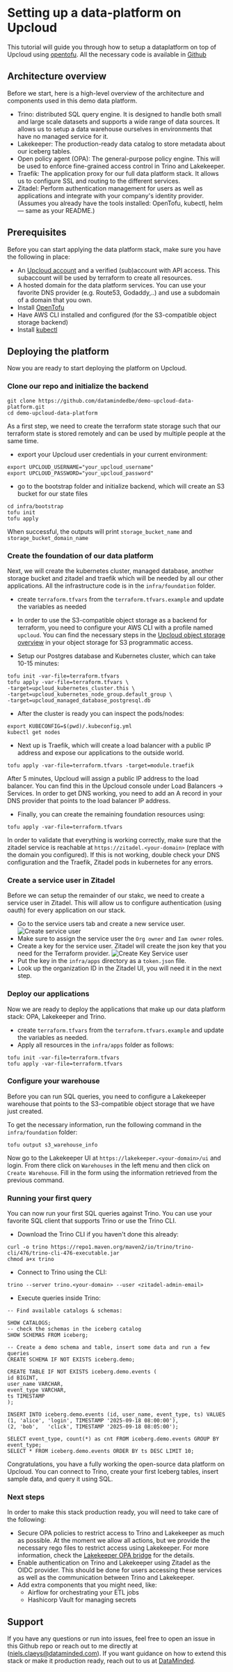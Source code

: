 # Setting up a data-platform on Upcloud

This tutorial will guide you through how to setup a dataplatform on top of Upcloud using [opentofu](https://opentofu.org/). 
All the necessary code is available in [Github](https://github.com/datamindedbe/demo-upcloud-data-platform)

## Architecture overview

Before we start, here is a high-level overview of the architecture and components used in this demo data platform.

- Trino: distributed SQL query engine. It is designed to handle both small and large scale datasets and supports a wide range of data sources.
  It allows us to setup a data warehouse ourselves in environments that have no managed service for it.
- Lakekeeper: The production-ready data catalog to store metadata about our iceberg tables. 
- Open policy agent (OPA): The general-purpose policy engine. This will be used to enforce fine-grained access control in Trino and Lakekeeper.
- Traefik: The application proxy for our full data platform stack. It allows us to configure SSL and routing to the different services.
- Zitadel: Perform authentication management for users as well as applications and integrate with your company's identity provider.
(Assumes you already have the tools installed: OpenTofu, kubectl, helm — same as your README.)

## Prerequisites
Before you can start applying the data platform stack, make sure you have the following in place:

- An [Upcloud account](https://upcloud.com) and a verified (sub)account with API access. This subaccount will be used by terraform to create all resources.
- A hosted domain for the data platform services. You can use your favorite DNS provider (e.g. Route53, Godaddy,..) and use a subdomain of a domain that you own.
- Install [OpenTofu](https://opentofu.org/)
- Have AWS CLI installed and configured (for the S3-compatible object storage backend)
- Install [kubectl](https://kubernetes.io/docs/reference/kubectl/)

## Deploying the platform
Now you are ready to start deploying the platform on Upcloud.

### Clone our repo and initialize the backend

```
git clone https://github.com/datamindedbe/demo-upcloud-data-platform.git
cd demo-upcloud-data-platform
```

As a first step, we need to create the terraform state storage such that our terraform state is stored remotely and can be used by multiple people at the same time.

- export your Upcloud user credentials in your current environment:
```
export UPCLOUD_USERNAME="your_upcloud_username"
export UPCLOUD_PASSWORD="your_upcloud_password"
```

- go to the bootstrap folder and initialize backend, which will create an S3 bucket for our state files
```
cd infra/bootstrap
tofu init
tofu apply
```
When successful, the outputs will print `storage_bucket_name` and `storage_bucket_domain_name`

### Create the foundation of our data platform
Next, we will create the kubernetes cluster, managed database, another storage bucket and zitadel and traefik which will be needed by all our other applications.
All the infrastructure code is in the `infra/foundation` folder.

- create `terraform.tfvars` from the `terraform.tfvars.example` and update the variables as needed

- In order to use the S3-compatible object storage as a backend for terraform, you need to configure your AWS CLI with a profile named `upcloud`.
  You can find the necessary steps in the [Upcloud object storage overview](https://hub.upcloud.com/object-storage/2.0) in your object storage for S3 programmatic access.

- Setup our Postgres database and Kubernetes cluster, which can take 10-15 minutes:
```
tofu init -var-file=terraform.tfvars
tofu apply -var-file=terraform.tfvars \
-target=upcloud_kubernetes_cluster.this \
-target=upcloud_kubernetes_node_group.default_group \
-target=upcloud_managed_database_postgresql.db
```

- After the cluster is ready you can inspect the pods/nodes:
```
export KUBECONFIG=$(pwd)/.kubeconfig.yml
kubectl get nodes
```

- Next up is Traefik, which will create a load balancer with a public IP address and expose our applications to the outside world.
```
tofu apply -var-file=terraform.tfvars -target=module.traefik
```

After 5 minutes, Upcloud will assign a public IP address to the load balancer. You can find this in the Upcloud console under Load Balancers -> Services.
In order to get DNS working, you need to add an A record in your DNS provider that points to the load balancer IP address.

- Finally, you can create the remaining foundation resources using:
```
tofu apply -var-file=terraform.tfvars
```

In order to validate that everything is working correctly, make sure that the zitadel service is reachable at `https://zitadel.<your-domain>` (replace <your-domain> with the domain you configured).
If this is not working, double check your DNS configuration and the Traefik, Zitadel pods in kubernetes for any errors.


### Create a service user in Zitadel 
Before we can setup the remainder of our stakc, we need to create a service user in Zitadel.
This will allow us to configure authentication (using oauth) for every application on our stack.

- Go to the service users tab and create a new service user. ![Create service user](docs/CreateZitadelServiceUser.png)
- Make sure to assign the service user the `Org owner` and `Iam owner` roles.
- Create a key for the service user. Zitadel will create the json key that you need for the Terraform provider. ![Create Key Service user](docs/CreateKeyForZitadelServiceUser.png)
- Put the key in the `infra/apps` directory as a `token.json` file.
- Look up the organization ID in the Zitadel UI, you will need it in the next step.

### Deploy our applications
Now we are ready to deploy the applications that make up our data platform stack: OPA, Lakekeeper and Trino.

- create `terraform.tfvars` from the `terraform.tfvars.example` and update the variables as needed.
- Apply all resources in the `infra/apps` folder as follows:
```
tofu init -var-file=terraform.tfvars
tofu apply -var-file=terraform.tfvars
```

### Configure your warehouse
Before you can run SQL queries, you need to configure a Lakekeeper warehouse that points to the S3-compatible object storage that we have just created.

To get the necessary information, run the following command in the `infra/foundation` folder:
```
tofu output s3_warehouse_info
```

Now go to the Lakekeeper UI at `https://lakekeeper.<your-domain>/ui` and login. 
From there click on `Warehouses` in the left menu and then click on `Create Warehouse`.
Fill in the form using the information retrieved from the previous command.

### Running your first query
You can now run your first SQL queries against Trino. You can use your favorite SQL client that supports Trino or use the Trino CLI.

- Download the Trino CLI if you haven't done this already:
```
curl -o trino https://repo1.maven.org/maven2/io/trino/trino-cli/476/trino-cli-476-executable.jar
chmod a+x trino
```
- Connect to Trino using the CLI:
```
trino --server trino.<your-domain> --user <zitadel-admin-email>
```

- Execute queries inside Trino:
```
-- Find available catalogs & schemas:

SHOW CATALOGS;
-- check the schemas in the iceberg catalog
SHOW SCHEMAS FROM iceberg;

-- Create a demo schema and table, insert some data and run a few queries
CREATE SCHEMA IF NOT EXISTS iceberg.demo;

CREATE TABLE IF NOT EXISTS iceberg.demo.events (
id BIGINT,
user_name VARCHAR,
event_type VARCHAR,
ts TIMESTAMP
);

INSERT INTO iceberg.demo.events (id, user_name, event_type, ts) VALUES
(1, 'alice', 'login', TIMESTAMP '2025-09-18 08:00:00'),
(2, 'bob',   'click', TIMESTAMP '2025-09-18 08:05:00');

SELECT event_type, count(*) as cnt FROM iceberg.demo.events GROUP BY event_type;
SELECT * FROM iceberg.demo.events ORDER BY ts DESC LIMIT 10;
```

Congratulations, you have a fully working the open-source data platform on Upcloud. 
You can connect to Trino, create your first Iceberg tables, insert sample data, and query it using SQL. 

### Next steps
In order to make this stack production ready, you will need to take care of the following:

- Secure OPA policies to restrict access to Trino and Lakekeeper as much as possible. At the moment we allow all actions, but we provide the necessary rego files to restrict access using Lakekeeper.
  For more information, check the [Lakekeeper OPA bridge](https://docs.lakekeeper.io/docs/latest/opa/) for the details.
- Enable authentication on Trino and Lakekeeper using Zitadel as the OIDC provider. This should be done for users accessing these services as well as the communication between Trino and Lakekeeper.
- Add extra components that you might need, like:
  - Airflow for orchestrating your ETL jobs
  - Hashicorp Vault for managing secrets

## Support
If you have any questions or run into issues, feel free to open an issue in this Github repo or reach out to me directly at (niels.claeys@dataminded.com).
If you want guidance on how to extend this stack or make it production ready, reach out to us at [DataMinded](https://www.dataminded.com/contact).
